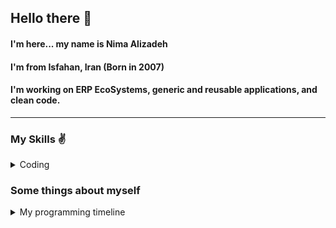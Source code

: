 ## Hello there 👋
#### I'm here... my name is **Nima Alizadeh**
#### I'm from Isfahan, Iran (Born in 2007)
#### I'm working on ERP EcoSystems, generic and reusable applications, and clean code.
---

### My Skills ✌️
<details>
    <summary>Coding</summary>
    <table>
        <tr>
            <td><b>Language</b></td>
            <td><b>Level</b></td>            
        </tr>
        <tr>
            <td>C#</td>
            <td>⭐⭐⭐⭐⭐ (85%)</td>
        </tr>
        <tr>
            <td>HTML & CSS</td>
            <td>⭐⭐⭐⭐ (75%)</td>
        </tr>
        <tr>
            <td>TypeScript & JavaScript</td>
            <td>⭐⭐⭐ (55%)</td>
        </tr>
        <tr>
            <td>SQL</td>
            <td>⭐⭐⭐ (55%)</td>
        </tr>
        <tr>
            <td>MCFunctions</td>
            <td>⭐⭐⭐ (59%)</td>
        </tr>
        <tr>
            <td>C# .NET Core API</td>
            <td>⭐⭐⭐⭐ (60%)</td>
        </tr>
        <tr>
            <td>Angular</td>
            <td>⭐ (3%)</td>
        </tr>
        <tr>
            <td>ML.NET</td>
            <td>⭐ (10%)</td>
        </tr>
    </table>

</details>

### Some things about myself
<details>
    <summary>My programming timeline</summary>
    🚀 I Started learning C# in 2022  
    💡 Learned about web development in 2023  
    🔥 Began working on ERP systems in 2024  
</details>
